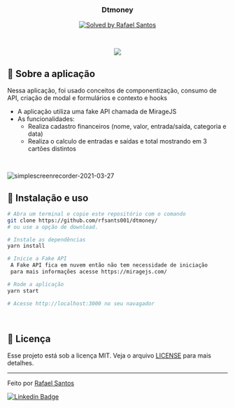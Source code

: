 <h3 align="center">
  Dtmoney
</h3>

<p align="center">
  <a href="https://www.linkedin.com/in/rafael-santos-98047b178/">
    <img alt="Solved by Rafael Santos" src="https://img.shields.io/badge/%20by-Rafael%20Santos-%2306b656?style=flat-square">
  </a>
</p>

<br>
<p align="center"> 
  <img src="https://user-images.githubusercontent.com/53949076/112737412-2b761980-8f39-11eb-9099-f912bac2edc6.png?style=flat-squar">
</p>

## :rocket: Sobre a aplicação




Nessa aplicação, foi usado conceitos de componentização, consumo de API, criação de modal e formulários e contexto e hooks

- A aplicação utiliza uma fake API chamada de MirageJS
- As funcionalidades:
  - Realiza cadastro financeiros (nome, valor, entrada/saída, categoria e data)
  - Realiza o calculo de entradas e saídas e total mostrando em 3 cartões distintos

<br>

![simplescreenrecorder-2021-03-27](https://user-images.githubusercontent.com/53949076/112737979-a2151600-8f3d-11eb-9c77-64fd4e4193ec.gif)



## :wrench: Instalação e uso

```bash
# Abra um terminal e copie este repositório com o comando
git clone https://github.com/rfsants001/dtmoney/
# ou use a opção de download.

# Instale as dependências
yarn install

# Inicie a Fake API
 A Fake API fica em nuvem então não tem necessidade de iniciação
 para mais informações acesse https://miragejs.com/

# Rode a aplicação
yarn start

# Acesse http://localhost:3000 no seu navagador
```

<br>

## :memo: Licença

Esse projeto está sob a licença MIT. Veja o arquivo [LICENSE](/LICENSE) para mais detalhes.

---

Feito por [Rafael Santos](https://github.com/rfsants001)

[![Linkedin Badge](https://img.shields.io/badge/-Rafael%20Santos-blue?style=flat-square&logo=Linkedin&logoColor=white&link=https://www.linkedin.com/in/rafael-santos-98047b178/)](https://www.linkedin.com/in/rafael-santos-98047b178/) 

